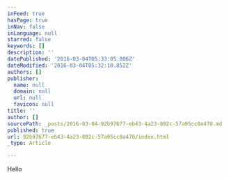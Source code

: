 ```yaml
---
inFeed: true
hasPage: true
inNav: false
inLanguage: null
starred: false
keywords: []
description: ''
datePublished: '2016-03-04T05:33:05.006Z'
dateModified: '2016-03-04T05:32:10.852Z'
authors: []
publisher:
  name: null
  domain: null
  url: null
  favicon: null
title: ''
author: []
sourcePath: _posts/2016-03-04-92b97677-eb43-4a23-802c-57a95cc0a470.md
published: true
url: 92b97677-eb43-4a23-802c-57a95cc0a470/index.html
_type: Article

---
```

Hello